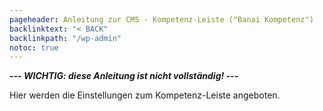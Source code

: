 ```yaml
---
pageheader: Anleitung zur CMS - Kompetenz-Leiste ("Banai Kompetenz")
backlinktext: "< BACK"
backlinkpath: "/wp-admin"
notoc: true
---
```


***--- WICHTIG: diese Anleitung ist nicht vollständig! ---***

Hier werden die Einstellungen zum Kompetenz-Leiste angeboten.



